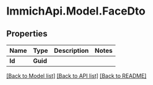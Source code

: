 # ImmichApi.Model.FaceDto

## Properties

Name | Type | Description | Notes
------------ | ------------- | ------------- | -------------
**Id** | **Guid** |  | 

[[Back to Model list]](../README.md#documentation-for-models) [[Back to API list]](../README.md#documentation-for-api-endpoints) [[Back to README]](../README.md)

